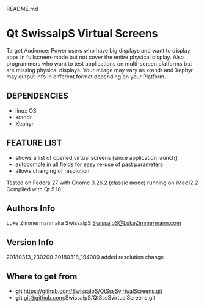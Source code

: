README.md
# Qt SwissalpS Virtual Screens #
Target Audience: Power users who have big displays and want to display
apps in fullscreen-mode but not cover the entire physical display.
Also programmers who want to test applications on multi-screen platforms but
are missing physical displays.
Your milage may vary as xrandr and Xephyr may output info in different format
depending on your Platform.


## DEPENDENCIES ##

- linux OS
- xrandr
- Xephyr


## FEATURE LIST ##

- shows a list of opened virtual screens (since application launch)
- autocomple in all fields for easy re-use of past parameters
- allows changing of resolution

Tested on Fedora 27 with Gnome 3.26.2 (classic mode) running on iMac12,2
Compiled with Qt 5.10


## Authors Info ##

Luke Zimmermann aka SwissalpS
SwissalpS@LukeZimmermann.com

## Version Info ##
20180313_230200
20180318_194000 added resolution change

## Where to get from ##
- **git** https://github.com/SwissalpS/QtSssSvirtualScreens.git
- **git** git@github.com:SwissalpS/QtSssSvirtualScreens.git
